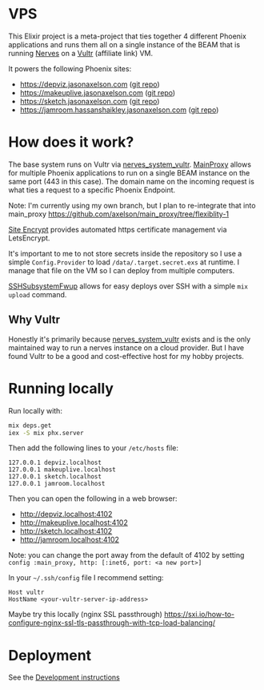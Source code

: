 # VPS

This Elixir project is a meta-project that ties together 4 different Phoenix
applications and runs them all on a single instance of the BEAM that is running
[Nerves](https://www.nerves-project.org) on a
[Vultr](https://www.vultr.com/?ref=8764184) (affiliate link) VM.

It powers the following Phoenix sites:
- https://depviz.jasonaxelson.com ([git repo](https://github.com/axelson/dep_viz))
- https://makeuplive.jasonaxelson.com ([git repo](https://github.com/axelson/makeup_live_format/))
- https://sketch.jasonaxelson.com ([git repo](https://github.com/axelson/sketchpad/))
- https://jamroom.hassanshaikley.jasonaxelson.com ([git repo](https://github.com/hassanshaikley/jamroom/))

# How does it work?

The base system runs on Vultr via
[nerves_system_vultr](https://github.com/nerves-project/nerves_system_vultr).
[MainProxy](https://github.com/Main-Proxy/main_proxy) allows for multiple
Phoenix applications to run on a single BEAM instance on the same port (443 in
this case). The domain name on the incoming request is what ties a request to a
specific Phoenix Endpoint.

Note: I'm currently using my own branch, but I plan to re-integrate that into
main_proxy https://github.com/axelson/main_proxy/tree/flexiblity-1

[Site Encrypt](https://github.com/sasa1977/site_encrypt) provides automated
https certificate management via LetsEncrypt.

It's important to me to not store secrets inside the repository so I use a
simple `Config.Provider` to load `/data/.target.secret.exs` at runtime. I manage
that file on the VM so I can deploy from multiple computers.

[SSHSubsystemFwup](https://github.com/nerves-project/ssh_subsystem_fwup) allows
for easy deploys over SSH with a simple `mix upload` command.

## Why Vultr

Honestly it's primarily because
[nerves_system_vultr](https://github.com/nerves-project/nerves_system_vultr)
exists and is the only maintained way to run a nerves instance on a cloud
provider. But I have found Vultr to be a good and cost-effective host for my
hobby projects.

# Running locally

Run locally with:

``` sh
mix deps.get
iex -S mix phx.server
```

Then add the following lines to your `/etc/hosts` file:

```
127.0.0.1 depviz.localhost
127.0.0.1 makeuplive.localhost
127.0.0.1 sketch.localhost
127.0.0.1 jamroom.localhost
```

Then you can open the following in a web browser:
- http://depviz.localhost:4102
- http://makeuplive.localhost:4102
- http://sketch.localhost:4102
- http://jamroom.localhost:4102

Note: you can change the port away from the default of 4102 by setting `config
:main_proxy, http: [:inet6, port: <a new port>]`

In your `~/.ssh/config` file I recommend setting:

``` ssh-config
Host vultr
HostName <your-vultr-server-ip-address>
```

Maybe try this locally (nginx SSL passthrough)
https://sxi.io/how-to-configure-nginx-ssl-tls-passthrough-with-tcp-load-balancing/

# Deployment

See the [Development instructions](./DEVELOPMENT.md)
